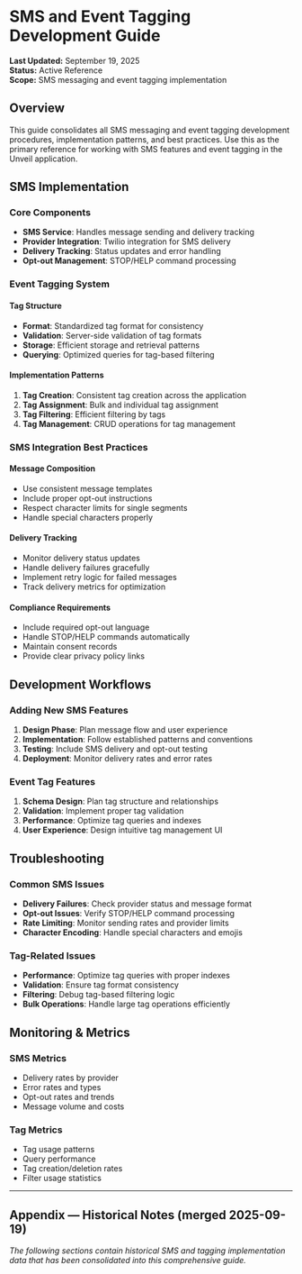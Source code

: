 # SMS and Event Tagging Development Guide

**Last Updated:** September 19, 2025  
**Status:** Active Reference  
**Scope:** SMS messaging and event tagging implementation

## Overview

This guide consolidates all SMS messaging and event tagging development procedures, implementation patterns, and best practices. Use this as the primary reference for working with SMS features and event tagging in the Unveil application.

## SMS Implementation

### Core Components

- **SMS Service**: Handles message sending and delivery tracking
- **Provider Integration**: Twilio integration for SMS delivery
- **Delivery Tracking**: Status updates and error handling
- **Opt-out Management**: STOP/HELP command processing

### Event Tagging System

#### Tag Structure

- **Format**: Standardized tag format for consistency
- **Validation**: Server-side validation of tag formats
- **Storage**: Efficient storage and retrieval patterns
- **Querying**: Optimized queries for tag-based filtering

#### Implementation Patterns

1. **Tag Creation**: Consistent tag creation across the application
2. **Tag Assignment**: Bulk and individual tag assignment
3. **Tag Filtering**: Efficient filtering by tags
4. **Tag Management**: CRUD operations for tag management

### SMS Integration Best Practices

#### Message Composition

- Use consistent message templates
- Include proper opt-out instructions
- Respect character limits for single segments
- Handle special characters properly

#### Delivery Tracking

- Monitor delivery status updates
- Handle delivery failures gracefully
- Implement retry logic for failed messages
- Track delivery metrics for optimization

#### Compliance Requirements

- Include required opt-out language
- Handle STOP/HELP commands automatically
- Maintain consent records
- Provide clear privacy policy links

## Development Workflows

### Adding New SMS Features

1. **Design Phase**: Plan message flow and user experience
2. **Implementation**: Follow established patterns and conventions
3. **Testing**: Include SMS delivery and opt-out testing
4. **Deployment**: Monitor delivery rates and error rates

### Event Tag Features

1. **Schema Design**: Plan tag structure and relationships
2. **Validation**: Implement proper tag validation
3. **Performance**: Optimize tag queries and indexes
4. **User Experience**: Design intuitive tag management UI

## Troubleshooting

### Common SMS Issues

- **Delivery Failures**: Check provider status and message format
- **Opt-out Issues**: Verify STOP/HELP command processing
- **Rate Limiting**: Monitor sending rates and provider limits
- **Character Encoding**: Handle special characters and emojis

### Tag-Related Issues

- **Performance**: Optimize tag queries with proper indexes
- **Validation**: Ensure tag format consistency
- **Filtering**: Debug tag-based filtering logic
- **Bulk Operations**: Handle large tag operations efficiently

## Monitoring & Metrics

### SMS Metrics

- Delivery rates by provider
- Error rates and types
- Opt-out rates and trends
- Message volume and costs

### Tag Metrics

- Tag usage patterns
- Query performance
- Tag creation/deletion rates
- Filter usage statistics

---

## Appendix — Historical Notes (merged 2025-09-19)

*The following sections contain historical SMS and tagging implementation data that has been consolidated into this comprehensive guide.*
